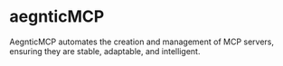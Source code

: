 # aegnticMCP
AegnticMCP automates the creation and management of MCP servers, ensuring they are stable, adaptable, and intelligent.
